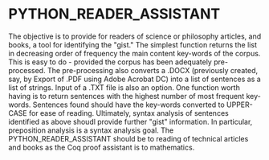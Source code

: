 # PYTHON_READER_ASSISTANT

The objective is to provide for readers of science or philosophy articles, and books, a tool for identifying the "gist." 
The simplest function returns the list in decreasing order of frequency the main content key-words of the corpus.
This is easy to do - provided the corpus has been adequately pre-processed.
The pre-processing also converts a .DOCX (previously created, say, by Export of .PDF using Adobe Acrobat DC) into a list
of sentences as a list of strings.
Input of a .TXT file is also an option.
One function worth having is to return sentences with the highest number of most frequent key-words.
Sentences found should have the key-words converted to UPPER-CASE for ease of reading.
Ultimately, syntax analysis of sentences identified as above shoudl provide further "gist" information.
In particular, preposition analysis is a syntax analysis goal.
The PYTHON_READER_ASSISTANT should be to reading of technical articles and books as the Coq proof assistant is to mathematics.
